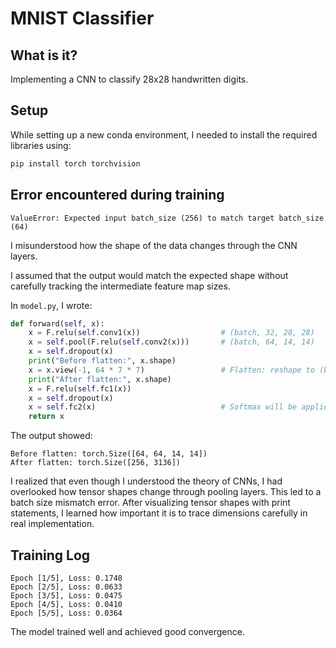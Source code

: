 # MNIST Classifier

## What is it?

Implementing a CNN to classify 28x28 handwritten digits.

## Setup

While setting up a new conda environment, I needed to install the required libraries using:

```bash
pip install torch torchvision
```

## Error encountered during training

```text
ValueError: Expected input batch_size (256) to match target batch_size (64)
```

I misunderstood how the shape of the data changes through the CNN layers.

I assumed that the output would match the expected shape without carefully tracking the intermediate feature map sizes.

In `model.py`, I wrote:

```python
def forward(self, x):
    x = F.relu(self.conv1(x))                  # (batch, 32, 28, 28)
    x = self.pool(F.relu(self.conv2(x)))       # (batch, 64, 14, 14)
    x = self.dropout(x)
    print("Before flatten:", x.shape)
    x = x.view(-1, 64 * 7 * 7)                 # Flatten: reshape to (batch, 64 * 7 * 7) for FC layer
    print("After flatten:", x.shape)
    x = F.relu(self.fc1(x))
    x = self.dropout(x)
    x = self.fc2(x)                            # Softmax will be applied later
    return x
```

The output showed:

```text
Before flatten: torch.Size([64, 64, 14, 14])
After flatten: torch.Size([256, 3136])
```

I realized that even though I understood the theory of CNNs, I had overlooked how tensor shapes change through pooling layers.
This led to a batch size mismatch error. After visualizing tensor shapes with print statements, I learned how important it is to trace dimensions carefully in real implementation.

## Training Log

```text
Epoch [1/5], Loss: 0.1748  
Epoch [2/5], Loss: 0.0633  
Epoch [3/5], Loss: 0.0475  
Epoch [4/5], Loss: 0.0410  
Epoch [5/5], Loss: 0.0364
```

The model trained well and achieved good convergence.
